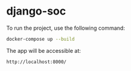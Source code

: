 # django-soc

To run the project, use the following command:
```bash
docker-compose up --build
```

The app will be accessible at:
```
http://localhost:8000/
```